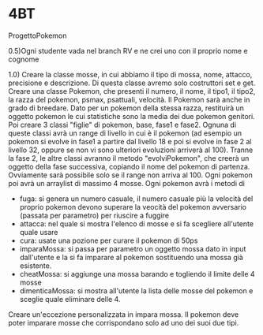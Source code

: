 # 4BT
ProgettoPokemon

0.5)Ogni studente vada nel branch RV e ne crei uno con il proprio nome e cognome

1.0)
Creare la classe mosse, in cui abbiamo il tipo di mossa, nome, attacco, precisione e descrizione. Di questa classe avremo solo costruttori set e get.
Creare una classe Pokemon, che presenti il numero, il nome, il tipo1, il tipo2, la razza del pokemon, psmax, psattuali, velocità.
Il Pokemon sarà anche in grado di breedare. Dato per un pokemon della stessa razza, restituirà un oggetto pokemon le cui statistiche sono la media dei due pokemon genitori.
Poi creare 3 classi "figlie" di pokemon, base, fase1 e fase2.
Ognuna di queste classi avrà un range di livello in cui è il pokemon (ad esempio un pokemon si evolve in fase1 a partire dal livello 18 e poi si evolve in fase 2 al livello 32, oppure se non vi sono ulteriori evoluzioni arriverà al 100).
Tranne la fase 2, le altre classi avranno il metodo "evolviPokemon", che creerà un oggetto della fase successiva, copiando il nome del pokemon di partenza. Ovviamente sarà possibile solo se il range non arriva al 100.
Ogni pokemon poi avrà un arraylist di massimo 4 mosse. Ogni pokemon avrà i metodi di 
- fuga: si genera un numero casuale, il numero casuale più la velocità del proprio pokemon devono superare la veocità del pokemon avversario (passata per parametro) per riuscire a fuggire
- attacca: nel quale si mostra l'elenco di mosse e si fa scegliere all'utente quale usare
- cura: usate una pozione per curare il pokemon di 50ps
- imparaMossa: si passa per parametro un oggetto mossa dato in input dall'utente e la si fa imparare al pokemon sostituendo una mossa già esistente.
- cheatMossa: si aggiunge una mossa barando e togliendo il limite delle 4 mosse
- dimenticaMossa: si mostra all'utente la lista delle mosse del pokemon e sceglie quale eliminare delle 4.
  
Creare un'eccezione personalizzata in impara mossa. Il pokemon deve poter imparare mosse che corrispondano solo ad uno dei suoi due tipi.


